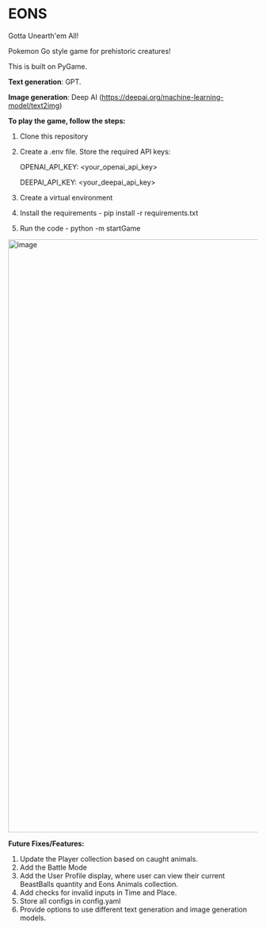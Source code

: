 # EONS
Gotta Unearth'em All!

Pokemon Go style game for prehistoric creatures!


This is built on PyGame. 

**Text generation**: GPT.

**Image generation**: Deep AI (https://deepai.org/machine-learning-model/text2img)

**To play the game, follow the steps:**
1. Clone this repository
2. Create a .env file. Store the required API keys:
   
    OPENAI_API_KEY: <your_openai_api_key>
    
    DEEPAI_API_KEY: <your_deepai_api_key>
   
4. Create a virtual environment
5. Install the requirements - pip install -r requirements.txt
6. Run the code - python -m startGame


<img width="1792" height="1198" alt="image" src="https://github.com/user-attachments/assets/f8fcecdc-4ef7-4420-a217-8c94e2b03ff8" />


**Future Fixes/Features:**
1. Update the Player collection based on caught animals.
2. Add the Battle Mode
3. Add the User Profile display, where user can view their current BeastBalls quantity and Eons Animals collection.
4. Add checks for invalid inputs in Time and Place.
5. Store all configs in config.yaml
6. Provide options to use different text generation and image generation models.
